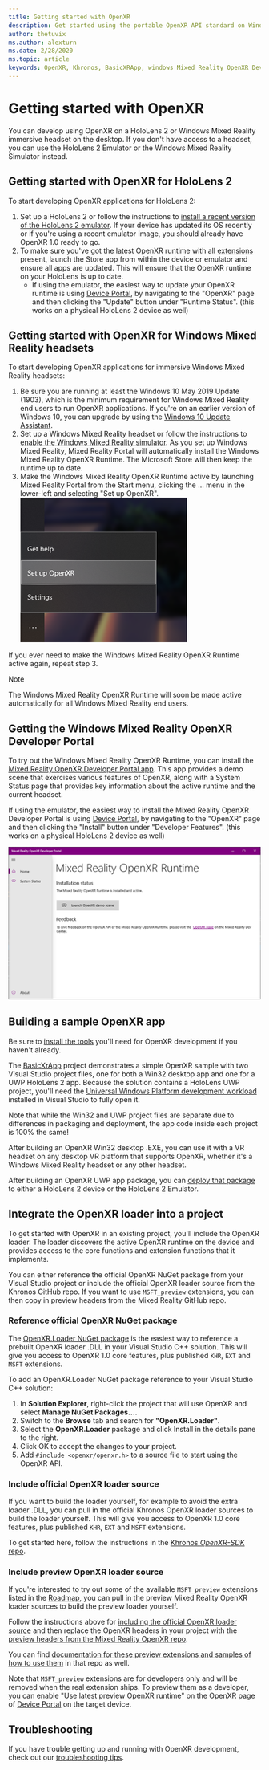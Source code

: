 ```yaml
---
title: Getting started with OpenXR
description: Get started using the portable OpenXR API standard on Windows Mixed Reality and HoloLens 2 headsets.
author: thetuvix
ms.author: alexturn
ms.date: 2/28/2020
ms.topic: article
keywords: OpenXR, Khronos, BasicXRApp, windows Mixed Reality OpenXR Developer Portal, DirectX, native, native app, custom engine, middleware, getting started, 101
---
```




# Getting started with OpenXR

You can develop using OpenXR on a HoloLens 2 or Windows Mixed Reality immersive headset on the desktop.  If you don't have access to a headset, you can use the HoloLens 2 Emulator or the Windows Mixed Reality Simulator instead.

## Getting started with OpenXR for HoloLens 2

To start developing OpenXR applications for HoloLens 2:

1. Set up a HoloLens 2 or follow the instructions to [install a recent version of the HoloLens 2 emulator](using-the-hololens-emulator.md).  If your device has updated its OS recently or if you're using a recent emulator image, you should already have OpenXR 1.0 ready to go.
1. To make sure you've got the latest OpenXR runtime with all [extensions](openxr.md#roadmap) present, launch the Store app from within the device or emulator and ensure all apps are updated.  This will ensure that the OpenXR runtime on your HoloLens is up to date.
   * If using the emulator, the easiest way to update your OpenXR runtime is using [Device Portal](using-the-windows-device-portal.md), by navigating to the "OpenXR" page and then clicking the "Update" button under "Runtime Status". (this works on a physical HoloLens 2 device as well)

## Getting started with OpenXR for Windows Mixed Reality headsets

To start developing OpenXR applications for immersive Windows Mixed Reality headsets:

1. Be sure you are running at least the Windows 10 May 2019 Update (1903), which is the minimum requirement for Windows Mixed Reality end users to run OpenXR applications.  If you're on an earlier version of Windows 10, you can upgrade by using the <a href="https://www.microsoft.com/software-download/windows10" target="_blank">Windows 10 Update Assistant</a>.
2. Set up a Windows Mixed Reality headset or follow the instructions to [enable the Windows Mixed Reality simulator](using-the-windows-mixed-reality-simulator.md).  As you set up Windows Mixed Reality, Mixed Reality Portal will automatically install the Windows Mixed Reality OpenXR Runtime.  The Microsoft Store will then keep the runtime up to date.
3. Make the Windows Mixed Reality OpenXR Runtime active by launching Mixed Reality Portal from the Start menu, clicking the ... menu in the lower-left and selecting "Set up OpenXR".<br>
![Setting up OpenXR in the Mixed Reality Portal](images/mixed-reality-portal-set-up-openxr.png)

If you ever need to make the Windows Mixed Reality OpenXR Runtime active again, repeat step 3.

> [!NOTE]
> The Windows Mixed Reality OpenXR Runtime will soon be made active automatically for all Windows Mixed Reality end users.

## Getting the Windows Mixed Reality OpenXR Developer Portal

To try out the Windows Mixed Reality OpenXR Runtime, you can install the <a href="https://www.microsoft.com/store/productId/9n5cvvl23qbt" target="_blank">Mixed Reality OpenXR Developer Portal app</a>.  This app provides a demo scene that exercises various features of OpenXR, along with a System Status page that provides key information about the active runtime and the current headset.

If using the emulator, the easiest way to install the Mixed Reality OpenXR Developer Portal is using [Device Portal](using-the-windows-device-portal.md), by navigating to the "OpenXR" page and then clicking the "Install" button under "Developer Features". (this works on a physical HoloLens 2 device as well)

![Mixed Reality OpenXR Developer Portal app](images/mixed-reality-openxr-developer-portal.png)

## Building a sample OpenXR app

Be sure to [install the tools](install-the-tools.md) you'll need for OpenXR development if you haven't already.

The <a href="https://github.com/Microsoft/OpenXR-SDK-VisualStudio/tree/master/samples/BasicXrApp" target="_blank">BasicXrApp</a> project demonstrates a simple OpenXR sample with two Visual Studio project files, one for both a Win32 desktop app and one for a UWP HoloLens 2 app.  Because the solution contains a HoloLens UWP project, you'll need the [Universal Windows Platform development workload](install-the-tools.md#installation-checklist) installed in Visual Studio to fully open it.

Note that while the Win32 and UWP project files are separate due to differences in packaging and deployment, the app code inside each project is 100% the same!

After building an OpenXR Win32 desktop .EXE, you can use it with a VR headset on any desktop VR platform that supports OpenXR, whether it's a Windows Mixed Reality headset or any other headset.

After building an OpenXR UWP app package, you can [deploy that package](using-visual-studio.md) to either a HoloLens 2 device or the HoloLens 2 Emulator.

## Integrate the OpenXR loader into a project

To get started with OpenXR in an existing project, you'll include the OpenXR loader.  The loader discovers the active OpenXR runtime on the device and provides access to the core functions and extension functions that it implements.

You can either reference the official OpenXR NuGet package from your Visual Studio project or include the official OpenXR loader source from the Khronos GitHub repo.  If you want to use `MSFT_preview` extensions, you can then copy in preview headers from the Mixed Reality GitHub repo.

### Reference official OpenXR NuGet package

The <a href="https://www.nuget.org/packages/OpenXR.Loader/" target="_blank">OpenXR.Loader NuGet package</a> is the easiest way to reference a prebuilt OpenXR loader .DLL in your Visual Studio C++ solution.  This will give you access to OpenXR 1.0 core features, plus published `KHR`, `EXT` and `MSFT` extensions.

To add an OpenXR.Loader NuGet package reference to your Visual Studio C++ solution:
1. In **Solution Explorer**, right-click the project that will use OpenXR and select **Manage NuGet Packages...**.
1. Switch to the **Browse** tab and search for **"OpenXR.Loader"**.
1. Select the **OpenXR.Loader** package and click Install in the details pane to the right.
1. Click OK to accept the changes to your project.
1. Add `#include <openxr/openxr.h>` to a source file to start using the OpenXR API.

### Include official OpenXR loader source

If you want to build the loader yourself, for example to avoid the extra loader .DLL, you can pull in the official Khronos OpenXR loader sources to build the loader yourself.  This will give you access to OpenXR 1.0 core features, plus published `KHR`, `EXT` and `MSFT` extensions.

To get started here, follow the instructions in the [Khronos *OpenXR-SDK* repo](https://github.com/KhronosGroup/OpenXR-SDK).

### Include preview OpenXR loader source

If you're interested to try out some of the available `MSFT_preview` extensions listed in the [Roadmap](openxr.md#roadmap), you can pull in the preview Mixed Reality OpenXR loader sources to build the preview loader yourself.

Follow the instructions above for [including the official OpenXR loader source](#include-official-openxr-loader-source) and then replace the OpenXR headers in your project with the [preview headers from the Mixed Reality OpenXR repo](https://github.com/microsoft/OpenXR-MixedReality/tree/master/openxr_preview/include/openxr).

You can find [documentation for these preview extensions and samples of how to use them](https://github.com/Microsoft/OpenXR-MixedReality#openxr-preview-extensions) in that repo as well.

Note that `MSFT_preview` extensions are for developers only and will be removed when the real extension ships.  To preview them as a developer, you can enable "Use latest preview OpenXR runtime" on the OpenXR page of [Device Portal](using-the-windows-device-portal.md) on the target device.

## Troubleshooting

If you have trouble getting up and running with OpenXR development, check out our [troubleshooting tips](openxr-troubleshooting.md).